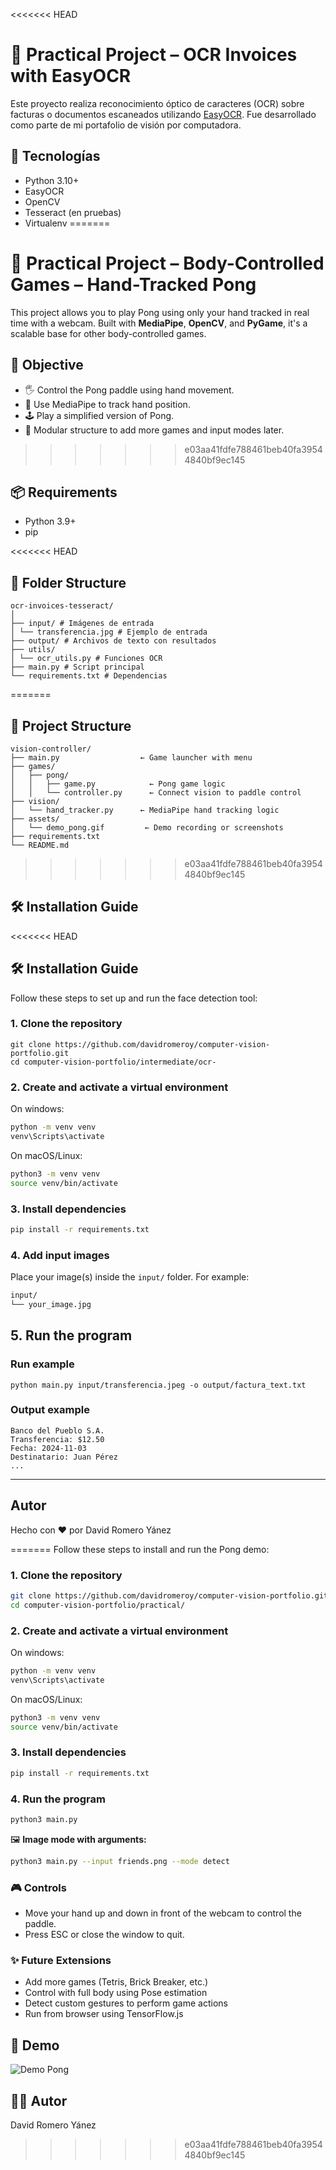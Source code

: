 <<<<<<< HEAD
# 📄  Practical Project – OCR Invoices with EasyOCR

Este proyecto realiza reconocimiento óptico de caracteres (OCR) sobre facturas o documentos escaneados utilizando [EasyOCR](https://github.com/JaidedAI/EasyOCR). Fue desarrollado como parte de mi portafolio de visión por computadora.

## 🧠 Tecnologías
- Python 3.10+
- EasyOCR
- OpenCV
- Tesseract (en pruebas)
- Virtualenv
=======
# 📄 Practical Project –  Body-Controlled Games – Hand-Tracked Pong

This project allows you to play Pong using only your hand tracked in real time with a webcam. Built with **MediaPipe**, **OpenCV**, and **PyGame**, it's a scalable base for other body-controlled games.

## 🎯 Objective

- 🖐 Control the Pong paddle using hand movement.
- 🧠 Use MediaPipe to track hand position.
- 🕹️ Play a simplified version of Pong.
- 🧩 Modular structure to add more games and input modes later.
>>>>>>> e03aa41fdfe788461beb40fa39544840bf9ec145

## 📦 Requirements
- Python 3.9+
- pip

<<<<<<< HEAD
## 📁 Folder Structure

```
ocr-invoices-tesseract/
│
├── input/ # Imágenes de entrada
│ └── transferencia.jpg # Ejemplo de entrada
├── output/ # Archivos de texto con resultados
├── utils/
│ └── ocr_utils.py # Funciones OCR
├── main.py # Script principal
└── requirements.txt # Dependencias
```
=======
## 📁 Project Structure
```
vision-controller/
├── main.py                  ← Game launcher with menu
├── games/
│   ├── pong/
│   │   ├── game.py            ← Pong game logic
│   │   └── controller.py      ← Connect vision to paddle control
├── vision/
│   └── hand_tracker.py      ← MediaPipe hand tracking logic
├── assets/
│   └── demo_pong.gif         ← Demo recording or screenshots
├── requirements.txt
└── README.md
```

>>>>>>> e03aa41fdfe788461beb40fa39544840bf9ec145

## 🛠️ Installation Guide

<<<<<<< HEAD
## 🛠️ Installation Guide
Follow these steps to set up and run the face detection tool:

### 1. Clone the repository
```
git clone https://github.com/davidromeroy/computer-vision-portfolio.git
cd computer-vision-portfolio/intermediate/ocr-
```

### 2. Create and activate a virtual environment

On windows:
```bash
python -m venv venv
venv\Scripts\activate
```

On macOS/Linux:
```bash
python3 -m venv venv
source venv/bin/activate
```

### 3. Install dependencies
```bash
pip install -r requirements.txt
```

### 4. Add input images
Place your image(s) inside the `input/` folder. For example:

```bash
input/
└── your_image.jpg
```

## 5. Run the program
### Run example
```
python main.py input/transferencia.jpeg -o output/factura_text.txt
```

### Output example

```
Banco del Pueblo S.A.
Transferencia: $12.50
Fecha: 2024-11-03
Destinatario: Juan Pérez
...
```
---


## Autor
Hecho con ❤️ por David Romero Yánez


=======
Follow these steps to install and run the Pong demo:

### 1. Clone the repository

```bash
git clone https://github.com/davidromeroy/computer-vision-portfolio.git
cd computer-vision-portfolio/practical/
```

### 2. Create and activate a virtual environment

On windows:
```bash
python -m venv venv
venv\Scripts\activate
```

On macOS/Linux:
```bash
python3 -m venv venv
source venv/bin/activate
```

### 3. Install dependencies
```bash
pip install -r requirements.txt
```

### 4. Run the program

```bash
python3 main.py
```
    
🖼 **Image mode with arguments:**

```bash
python3 main.py --input friends.png --mode detect
```

### 🎮 Controls
- Move your hand up and down in front of the webcam to control the paddle.
- Press ESC or close the window to quit.

### ✨ Future Extensions

- Add more games (Tetris, Brick Breaker, etc.)
- Control with full body using Pose estimation
- Detect custom gestures to perform game actions
- Run from browser using TensorFlow.js



## 📸 Demo

![Demo Pong](./assets/demo_pong.gif)

<!-- <h2>📸 Visual Results - Static Images</h2>
<table style="width:100%; table-layout: fixed;">
  <thead>
    <tr>
      <th style="text-align:center;">Original</th>
      <th style="text-align:center;">Detection</th>
      <th style="text-align:center;">Blur</th>
    </tr>
  </thead>
  <tbody>
    <tr>
      <td><img src="./media/friends.png" style="width:250px; height:200px; object-fit:cover;"/></td>
      <td><img src="./media/detected_friends.png" style="width:250px; height:200px; object-fit:cover;"/></td>
      <td><img src="./media/blurred_friends.png" style="width:250px; height:200px; object-fit:cover;"/></td>
    </tr>
    <tr>
      <td><img src="./media/graduationIA.png" style="width:250px; height:200px; object-fit:cover;"/></td>
      <td><img src="./media/detected_graduationIA.png" style="width:250px; height:200px; object-fit:cover;"/></td>
      <td><img src="./media/blurred_graduationIA.png" style="width:250px; height:200px; object-fit:cover;"/></td>
    </tr>
    <tr>
      <td><img src="./media/meeting.png" style="width:250px; height:200px; object-fit:cover;"/></td>
      <td><img src="./media/detected_meeting.png" style="width:250px; height:200px; object-fit:cover;"/></td>
      <td><img src="./media/blurred_meeting.png" style="width:250px; height:200px; object-fit:cover;"/></td>
    </tr>
  </tbody>
</table>




<h2>🎥 Results - Captures from Webcam</h2>

<table style="width:100%; table-layout: fixed;">
  <thead>
    <tr>
      <th style="text-align:center;">Original Webcam</th>
      <th style="text-align:center;">Detection</th>
      <th style="text-align:center;">Blur</th>
    </tr>
  </thead>
  <tbody>
    <tr>
      <td><img src="./media/webcam_original.png" style="width:100%; max-width:250px; object-fit:cover;"></td>
      <td><img src="./media/webcam_detected.png" style="width:100%; max-width:250px; object-fit:cover;"></td>
      <td><img src="./media/webcam_blurred.png" style="width:100%; max-width:250px; object-fit:cover;"></td>
    </tr>
  </tbody>
</table>
-->


## 🧑‍💻 Autor
David Romero Yánez
>>>>>>> e03aa41fdfe788461beb40fa39544840bf9ec145
